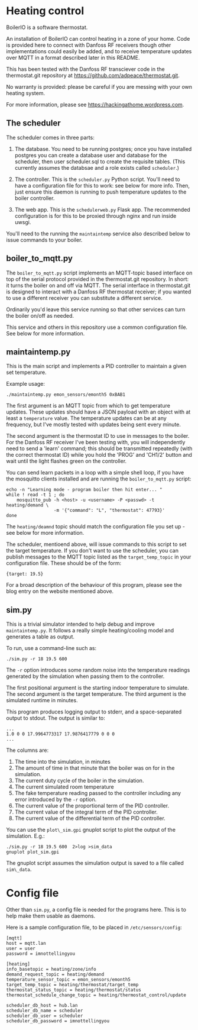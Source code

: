# Heating control

BoilerIO is a software thermostat.

An installation of BoilerIO can control heating in a zone of your home.  Code is
provided here to connect with Danfoss RF receivers though other implementations
could easily be added, and to receive temperature updates over MQTT in a format
described later in this README.

This has been tested with the Danfoss RF transciever code in the thermostat.git
repository at https://github.com/adpeace/thermostat.git.

No warranty is provided: please be careful if you are messing with your own
heating system.

For more information, please see https://hackingathome.wordpress.com.

## The scheduler

The scheduler comes in three parts:

1.  The database.  You need to be running postgres; once you have installed
postgres you can create a database user and database for the scheduler, then
user scheduler.sql to create the requisite tables.  (This currently assumes the
databsae and a role exists called `scheduler`.)

2.  The controller.  This is the `scheduler.py` Python script.  You'll need to
have a configuration file for this to work: see below for more info.  Then, just
ensure this daemon is running to push temperature updates to the boiler
controller.

3.  The web app.  This is the `schedulerweb.py` Flask app.  The recommended
configuration is for this to be proxied through nginx and run inside uwsgi.

You'll need to the running the `maintaintemp` service also described below to
issue commands to your boiler.

## boiler\_to\_mqtt.py

The `boiler_to_mqtt.py` script implements an MQTT-topic based interface on top
of the serial protocol provided in the thermostat.git repository.  In short: it
turns the boiler on and off via MQTT.  The serial interface in thermostat.git is
designed to interact with a Danfoss RF thermostat receiver; if you wanted to use
a different receiver you can substitute a different service.

Ordinarily you'd leave this service running so that other services can turn the
boiler on/off as needed.

This service and others in this repository use a common configuration file.  See
below for more information.

## maintaintemp.py

This is the main script and implements a PID controller to maintain a given set
temperature.

Example usage:

```
./maintaintemp.py emon_sensors/emonth5 0xBAB1
```

The first argument is an MQTT topic from which to get temperature updates.
These updates should have a JSON payload with an object with at least a
`temperature` value.  The temperature updates can be at any frequency, but I've
mostly tested with updates being sent every minute.

The second argument is the thermostat ID to use in messages to the boiler.  For
the Danfoss RF receiver I've been testing with, you will independently need to
send a 'learn' command; this should be transmitted repeatedly (with the correct
thermostat ID) while you hold the 'PROG' and 'CH1/2' button and wait until the
light flashes green on the controller.

You can send learn packets in a loop with a simple shell loop, if you have the
mosquitto clients installed and are running the `boiler_to_mqtt.py` script:

```
echo -n "Learning mode - program boiler then hit enter... "
while ! read -t 1 ; do
    mosquitto_pub -h <host> -u <username> -P <passwd> -t heating/demand \
                  -m '{"command": "L", "thermostat": 47793}'
done
```

The ```heating/deamnd``` topic should match the configuration file you set up -
see below for more information.

The scheduler, mentioend above, will issue commands to this script to set the
target temperature.  If you don't want to use the scheduler, you can publish
messages to the MQTT topic listed as the ```target_temp_topic``` in your
configuration file.  These should be of the form:

```
{target: 19.5}
```

For a broad description of the behaviour of this program, please see the blog
entry on the website mentioned above.

## sim.py

This is a trivial simulator intended to help debug and improve
`maintaintemp.py`.  It follows a really simple heating/cooling model and
generates a table as output.

To run, use a command-line such as:

```
./sim.py -r 18 19.5 600
```

The `-r` option introduces some random noise into the temperature readings
generated by the simulation when passing them to the controller.

The first positional argument is the starting indoor temperature to simulate.
The second argument is the target temperature.  The third argument is
the simulated runtime in minutes.

This program produces logging output to stderr, and a space-separated output to
stdout.  The output is similar to:

```
...
1.0 0 0 17.9964773317 17.9876417779 0 0 0
...
```

The columns are:

1. The time into the simulation, in minutes
2. The amount of time in that minute that the boiler was on for in the
simulation.
3. The current duty cycle of the boiler in the simulation.
4. The current simulated room temperature
5. The fake temperature reading passed to the controller including any error
introduced by the `-r` option.
6. The current value of the proportional term of the PID controller.
7. The current value of the integral term of the PID controller.
8. The current value of the differential term of the PID controller.

You can use the `plot\_sim.gpi` gnuplot script to plot the output of the
simulation.  E.g.:

```
./sim.py -r 18 19.5 600  2>log >sim_data
gnuplot plot_sim.gpi
```

The gnuplot script assumes the simulation output is saved to a file called
`sim\_data`.

# Config file

Other than `sim.py`, a config file is needed for the programs here.  This is to
help make them usable as daemons.

Here is a sample configuration file, to be placed in `/etc/sensors/config`:

```
[mqtt]
host = mqtt.lan
user = user
password = imnottellingyou

[heating]
info_basetopic = heating/zone/info
demand_request_topic = heating/demand
temperature_sensor_topic = emon_sensors/emonth5
target_temp_topic = heating/thermostat/target_temp
thermostat_status_topic = heating/thermostat/status
thermostat_schedule_change_topic = heating/thermostat_control/update

scheduler_db_host = hub.lan
scheduler_db_name = scheduler
scheduler_db_user = scheduler
scheduler_db_password = imnottellingyou
```
